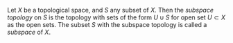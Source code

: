 Let $X$ be a topological space, and $S$ any subset of $X$. Then the *subspace topology* on $S$ is the topology with sets of the form $U \cup S$ for open set $U \subset X$ as the open sets. The subset $S$ with the subspace topology is called a *subspace* of $X$.
